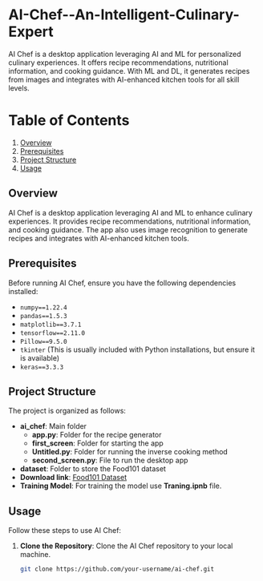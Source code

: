 # AI-Chef--An-Intelligent-Culinary-Expert
AI Chef is a desktop application leveraging AI and ML for personalized culinary experiences. It offers recipe recommendations, nutritional information, and cooking guidance. With ML and DL, it generates recipes from images and integrates with AI-enhanced kitchen tools for all skill levels.
# Table of Contents

1. [Overview](#overview)
2. [Prerequisites](#prerequisites)
3. [Project Structure](#project-structure)
4. [Usage](#usage)

## Overview

AI Chef is a desktop application leveraging AI and ML to enhance culinary experiences. It provides recipe recommendations, nutritional information, and cooking guidance. The app also uses image recognition to generate recipes and integrates with AI-enhanced kitchen tools.

## Prerequisites

Before running AI Chef, ensure you have the following dependencies installed:

- `numpy==1.22.4`
- `pandas==1.5.3`
- `matplotlib==3.7.1`
- `tensorflow==2.11.0`
- `Pillow==9.5.0`
- `tkinter` (This is usually included with Python installations, but ensure it is available)
- `keras==3.3.3`

## Project Structure

The project is organized as follows:

- **ai_chef**: Main folder
  - **app.py**: Folder for the recipe generator
  - **first_screen**: Folder for starting the app
  - **Untitled.py**: Folder for running the inverse cooking method
  - **second_screen.py**: File to run the desktop app
- **dataset**: Folder to store the Food101 dataset
- **Download link**: [Food101 Dataset](https://www.kaggle.com/datasets/dansbecker/food-101)
- **Training Model**: For training the model use **Traning.ipnb** file.  
## Usage

Follow these steps to use AI Chef:

1. **Clone the Repository**: Clone the AI Chef repository to your local machine.

   ```sh
   git clone https://github.com/your-username/ai-chef.git
